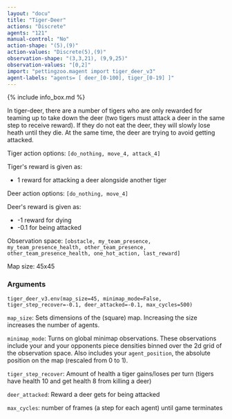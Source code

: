 ```yaml
---
layout: "docu"
title: "Tiger-Deer"
actions: "Discrete"
agents: "121"
manual-control: "No"
action-shape: "(5),(9)"
action-values: "Discrete(5),(9)"
observation-shape: "(3,3,21), (9,9,25)"
observation-values: "[0,2]"
import: "pettingzoo.magent import tiger_deer_v3"
agent-labels: "agents= [ deer_[0-100], tiger_[0-19] ]"
---
```


{% include info_box.md %}



In tiger-deer, there are a number of tigers who are only rewarded for teaming up to take down the deer (two tigers must attack a deer in the same step to receive reward). If they do not eat the deer, they will slowly lose heath until they die. At the same time, the deer are trying to avoid getting attacked.  

Tiger action options: `[do_nothing, move_4, attack_4]`

Tiger's reward is given as:

* 1 reward for attacking a deer alongside another tiger

Deer action options: `[do_nothing, move_4]`

Deer's reward is given as:

* -1 reward for dying
* -0.1 for being attacked

Observation space: `[obstacle, my_team_presence, my_team_presence_health, other_team_presence, other_team_presence_health, one_hot_action, last_reward]`

Map size: 45x45

### Arguments

```
tiger_deer_v3.env(map_size=45, minimap_mode=False, tiger_step_recover=-0.1, deer_attacked=-0.1, max_cycles=500)
```

`map_size`: Sets dimensions of the (square) map. Increasing the size increases the number of agents.

`minimap_mode`: Turns on global minimap observations. These observations include your and your opponents piece densities binned over the 2d grid of the observation space. Also includes your `agent_position`, the absolute position on the map (rescaled from 0 to 1).

`tiger_step_recover`: Amount of health a tiger gains/loses per turn (tigers have health 10 and get health 8 from killing a deer)

`deer_attacked`: Reward a deer gets for being attacked

`max_cycles`:  number of frames (a step for each agent) until game terminates
